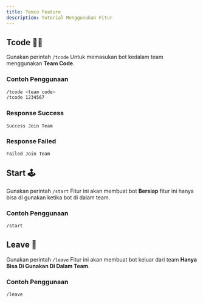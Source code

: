```yaml
---
title: Temco Feature
description: Tutorial Menggunakan Fitur
---
```


## Tcode 👫👬

Gunakan perintah `/tcode` Untuk memasukan bot kedalam team menggunakan **Team Code**.

### Contoh Penggunaan
```bash
/tcode <team code>
/tcode 1234567
```

### Response Success
```
Success Join Team
```

### Response Failed
```
Failed Join Team
```

## Start 🕹️

Gunakan perintah `/start` Fitur ini akan membuat bot **Bersiap** fitur ini hanya bisa di gunakan ketika bot di dalam team.

### Contoh Penggunaan
```bash
/start
```

## Leave 🚪

Gunakan perintah `/leave` Fitur ini akan membuat bot keluar dari team **Hanya Bisa Di Gunakan Di Dalam Team**.

### Contoh Penggunaan
```bash
/leave
```
